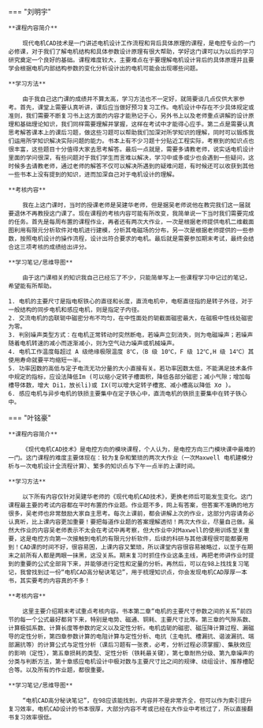 === "刘明宇"

	**课程内容简介**

		现代电机CAD技术是一门讲述电机设计工作流程和背后具体原理的课程，是电控专业的一门必修课，对于我们了解电机结构和具体参数设计原理有很大帮助，学好这门课可以为以后的学习研究奠定一个良好的基础。课程难度较大，主要难点在于要理解电机设计背后的具体原理并且要学会根据电机内部结构参数的变化分析设计出的电机可能会出现哪些问题。

	**学习方法**

		由于我自己这门课的成绩并不算太高，学习方法也不一定好，就简要谈几点仅供大家参考。首先，课堂上需要认真听讲，课后应当做好预习复习工作。电机设计中存在不少具体规定或准则，我们需要不断复习书上这方面的内容才能熟记于心，另外书上以及老师重点讲解的设计原理和基础理论知识，我们同样需要理解并掌握，这样在考试中才能得心应手。第二点是需要认真思考解答课本上的课后习题，做这些习题可以帮助我们加深对所学知识的理解，同时可以锻炼我们运用所学知识解决实际问题的能力。书本上有不少习题十分贴近工程实际，考察到的知识点也很丰富，这些题目十分值得大家去思考解答。最后一点就是，需要多请教老师，说实话电机设计里面的学问很深，有些问题对于我们学生而言难以解决，学习中或多或少也会遇到一些疑问，这时候多去请教老师，通过老师的解答不仅可以解决所遇到的疑难问题，有时候还可以收获到其他一些书本上没有提到的知识，进而加深自己对于电机设计的理解。

	**考核内容**

		我在上这门课时，当时的授课老师是吴建华老师，但是据吴老师说他在教完我们这一届就要退休不再教授这门课了。现在课程的考核内容可能有所改变，我简单说一下当时我们需要完成的任务。首先是每周布置的课程作业，再者还有两次大作业，一次是根据老师提供电机二维截面图利用有限元分析软件对电机进行建模，分析其电磁场的分布，另一次是根据老师提供的一些参数，按照电机设计的操作流程，设计出符合要求的电机。最后就是需要参加期末考试，最终会结合这三项考核的成绩给出评分。

	**学习笔记/思维导图**

		由于这门课相关的知识我自己已经忘了不少，只能简单写上一些课程学习中记过的笔记，希望能有所帮助。

	1. 电机的主要尺寸是指电枢铁心的直径和长度，直流电机中，电枢直径指的是转子外径，对于一般结构的同步电机和感应电机，则是指定子内径。
	2. 交流电机的齿联轭中磁密分布不均匀，在中性面处的轭截面磁密最大，在磁极中性线处磁密为零。
	3. 判别噪声类型方式：在电机正常转动时突然断电，若噪声立刻消失，则为电磁噪声；若噪声随着电机转速的减小而逐渐减小，则为空气动力噪声或机械噪声。
	4. 电机工作温度每超过 A 级绝缘极限温度 8℃，（B 级 10℃，F 级 12℃,H 级 14℃）其使用寿命就要平均缩短一半。
	5. 功率因数的高低与定子电流无功分量的大小直接有关。若功率因数太低，不能满足技术条件中规定的指标，应设法降低Im (可以缩小定转子槽面积，降低各部分磁密；减小气隙；增加每槽导体数，增大 Di1，放长li)或 IX(可以增大定转子槽宽、减小槽高以降低 Xσ )。
	6. 感应电机与异步电机的铁损主要集中在定子铁心中，直流电机的铁损主要集中在转子铁心中。

=== "叶铭豪"

	**课程内容简介**

		《现代电机CAD技术》是电控方向的模块课程，个人认为，是电控方向三门模块课中最难的一门。这门课程的难度主要体现在：较为复杂和繁琐的两次大作业（一次Maxwell 电机建模分析与一次电机设计全流程计算）、繁多的知识点与下午一点半的上课时间。

	**学习方法**

		以下所有内容仅针对吴建华老师的《现代电机CAD技术》，更换老师后可能发生变化。这门课程最主要的考试内容都在平时布置的作业题。作业题不多，网上有答案，但答案不准确的地方很多，吴老师也非常鼓励大家自主思考。每次上课前，都会讲解上次的作业，这部分内容请务必认真听，比上课内容更加重要！要把每道作业题的答案理解透彻！两次大作业，尽量自己做。虽然大作业的内容吴老师表示不太会在考试中再考察，但大作业中对Maxwell的使用训练至关重要，这是电控方向第一次接触到电机的有限元分析软件，后续的科研与其他课程很可能都要用到！CAD课的时间不好，很容易困，上课内容又繁琐，所以课堂内容很容易被略过，以至于在期末之前所有人都是两眼一抹黑，这没关系。期末复习时抓住作业这条主线，再把老师讲作业时提到的重要的公式全部背下来，并能够进行定性和定量的分析。再然后，可以在98上找找复习笔记，我曾找到过一份“电机CAD高分秘诀笔记”，用于梳理知识点，你会发现电机CAD厚厚一本书，其实要考的内容真的不多！

	**考核内容**

		这里主要介绍期末考试重点考核内容。书本第二章“电机的主要尺寸参数之间的关系”前四节的每一个公式最好都背下来，特别是电势、磁通、铜耗、主要尺寸比等。第三章的气隙系数、计算极弧系数、计算长度等参数的定义以及定性分析。电机齿轭的磁密、磁压降计算过程、漏磁导的定性分析，第四章参数计算的电阻计算与定性分析、电抗（主电抗、槽漏抗、谐波漏抗、端部漏抗等）的计算公式与定性分析（课后习题有一张表，必考，分析过程必须掌握）、集肤效应的影响（定性），第五章损耗的类型、定性分析（铁耗最关键），第七章耐热分级、第九章噪声的分类与判断方法，第十章感应电机设计中极对数与主要尺寸比之间的规律、绕组设计、推荐槽配合等。以及所有的作业题，都很重要。

	**学习笔记/思维导图**

		“电机CAD高分秘诀笔记”，在98应该能找到，内容并不是非常齐全，但可以作为索引提升复习效率，电机CAD设计的书本很厚，大部分内容不考或已经在大作业中考核过了，所以直接翻书复习效率很低。
